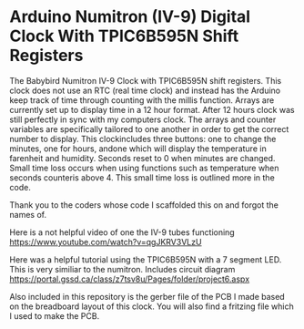 # Arduino Numitron (IV-9) Digital Clock With TPIC6B595N Shift Registers

  The Babybird Numitron IV-9 Clock with TPIC6B595N shift registers. This clock does not use an RTC (real time clock) and instead has the Arduino keep track of time through counting with the millis function. Arrays are currently set up to display time in a 12 hour format. After 12 hours clock was still perfectly in sync with my computers clock. The arrays and counter variables are specifically tailored to one another in order to get the correct number to display. This clockincludes three buttons: one to change the minutes, one for hours, andone which will display the temperature in farenheit and humidity. Seconds reset to 0 when minutes are changed. Small time loss occurs when using functions such as temperature when seconds counteris above 4. This small time loss is outlined more in the code. 

Thank you to the coders whose code I scaffolded this on and forgot the names of.

Here is a not helpful video of one the IV-9 tubes functioning
https://www.youtube.com/watch?v=qgJKRV3VLzU

Here was a helpful tutorial using the TPIC6B595N with a 7 segment LED. This is very similiar to the numitron. Includes circuit diagram
https://portal.gssd.ca/class/z7tsv8u/Pages/folder/project6.aspx

Also included in this repository is the gerber file of the PCB I made based on the breadboard layout of this clock. You will also find a fritzing file which I used to make the PCB.

